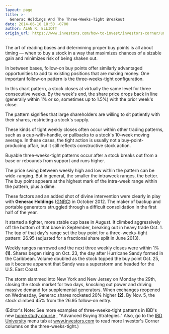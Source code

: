 ```yaml
---
layout: page
title: >-
  Generac Holdings And The Three-Weeks-Tight Breakout
date: 2014-06-10 18:50 -0700
author: ALAN R. ELLIOTT
origin_url: https://www.investors.com/how-to-invest/investors-corner/understanding-the-three-weeks-tight-pattern
---
```





The art of reading bases and determining proper buy points is all about timing — when to buy a stock in a way that maximizes chances of a sizable gain and minimizes risk of being shaken out.


In between bases, follow-on buy points offer similarly advantaged opportunities to add to existing positions that are making money. One important follow-on pattern is the three-weeks-tight configuration.


In this chart pattern, a stock closes at virtually the same level for three consecutive weeks. By the week's end, the share price drops back in line (generally within 1% or so, sometimes up to 1.5%) with the prior week's close.


The pattern signifies that large shareholders are willing to sit patiently with their shares, restricting a stock's supply.


These kinds of tight weekly closes often occur within other trading patterns, such as a cup-with-handle, or pullbacks to a stock's 10-week moving average. In these cases, the tight action is usually not a buy-point-producing affair, but it still reflects constructive stock action.


Buyable three-weeks-tight patterns occur after a stock breaks out from a base or rebounds from support and runs higher.


The price swing between weekly high and low within the pattern can be wide-ranging. But in general, the smaller the intraweek ranges, the better. The buy point appears at the highest mark of the intra-week range within the pattern, plus a dime.


These factors and an added shot of divine intervention were clearly in play with **Generac Holdings** ([GNRC](https://research.investors.com/quote.aspx?symbol=GNRC)) in October 2012. The maker of backup and portable generators struggled through a difficult consolidation in the first half of the year.


It started a tighter, more stable cup base in August. It climbed aggressively off the bottom of that base in September, breaking out in heavy trade Oct. 1. The top of that day's range set the buy point for a three-weeks-tight pattern: 26.95 (adjusted for a fractional share split in June 2013).


Weekly ranges narrowed and the next three weekly closes were within 1% **(1)**. Shares began rising on Oct. 23, the day after Hurricane Sandy formed in the Caribbean. Volume doubled as the stock topped the buy point Oct. 25, as it became apparent that Sandy was a superstorm and headed for the U.S. East Coast.


The storm slammed into New York and New Jersey on Monday the 29th, closing the stock market for two days, knocking out power and driving massive demand for supplemental generators. When exchanges reopened on Wednesday, Generac shares rocketed 20% higher **(2)**. By Nov. 5, the stock climbed 45% from the 26.95 follow-on entry.


(Editor's Note: See more examples of three-weeks-tight patterns in IBD's new [home study course](https://www.investors.com/products/ibd-home-study-program/beginning-strategies-for-successful-investing/?src=APA1BQ8&nav=IBDUHomestudy) , "Advanced Buying Strategies." Also, go to the [IBD University](http://education.investors.com/) menu tab at www.investors.com to read more Investor's Corner columns on the three-weeks-tight.)




